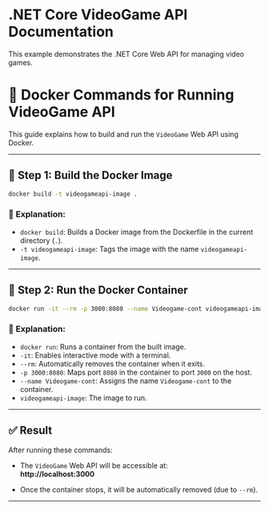 # .NET Core VideoGame API Documentation

This example demonstrates the .NET Core Web API for managing video games.

# 🐳 Docker Commands for Running VideoGame API

This guide explains how to build and run the `VideoGame` Web API using Docker.

---

## 🔨 Step 1: Build the Docker Image

```bash
docker build -t videogameapi-image .
```

### 📘 Explanation:
- `docker build`: Builds a Docker image from the Dockerfile in the current directory (`.`).
- `-t videogameapi-image`: Tags the image with the name `videogameapi-image`.

---

## 🚀 Step 2: Run the Docker Container

```bash
docker run -it --rm -p 3000:8080 --name Videogame-cont videogameapi-image
```

### 📘 Explanation:
- `docker run`: Runs a container from the built image.
- `-it`: Enables interactive mode with a terminal.
- `--rm`: Automatically removes the container when it exits.
- `-p 3000:8080`: Maps port `8080` in the container to port `3000` on the host.
- `--name Videogame-cont`: Assigns the name `Videogame-cont` to the container.
- `videogameapi-image`: The image to run.

---

## ✅ Result

After running these commands:

- The `VideoGame` Web API will be accessible at:  
  **http://localhost:3000**

- Once the container stops, it will be automatically removed (due to `--rm`).

---

